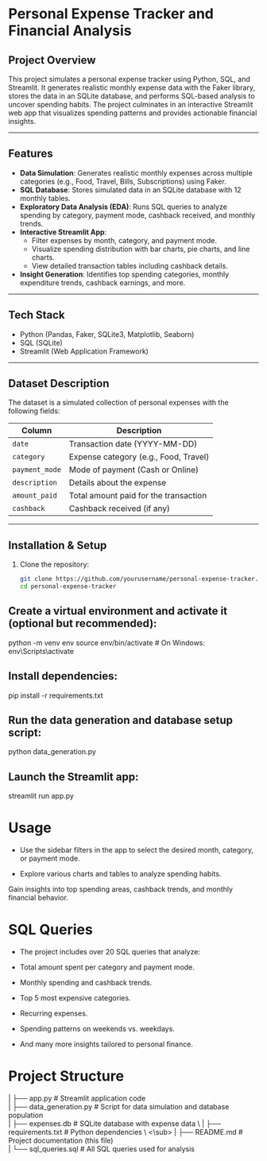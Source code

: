 # Personal Expense Tracker and Financial Analysis

## Project Overview

This project simulates a personal expense tracker using Python, SQL, and Streamlit. It generates realistic monthly expense data with the Faker library, stores the data in an SQLite database, and performs SQL-based analysis to uncover spending habits. The project culminates in an interactive Streamlit web app that visualizes spending patterns and provides actionable financial insights.

---

## Features

- **Data Simulation**: Generates realistic monthly expenses across multiple categories (e.g., Food, Travel, Bills, Subscriptions) using Faker.
- **SQL Database**: Stores simulated data in an SQLite database with 12 monthly tables.
- **Exploratory Data Analysis (EDA)**: Runs SQL queries to analyze spending by category, payment mode, cashback received, and monthly trends.
- **Interactive Streamlit App**:
  - Filter expenses by month, category, and payment mode.
  - Visualize spending distribution with bar charts, pie charts, and line charts.
  - View detailed transaction tables including cashback details.
- **Insight Generation**: Identifies top spending categories, monthly expenditure trends, cashback earnings, and more.

---

## Tech Stack

- Python (Pandas, Faker, SQLite3, Matplotlib, Seaborn)
- SQL (SQLite)
- Streamlit (Web Application Framework)

---

## Dataset Description

The dataset is a simulated collection of personal expenses with the following fields:

| Column       | Description                                |
|--------------|--------------------------------------------|
| `date`       | Transaction date (YYYY-MM-DD)              |
| `category`   | Expense category (e.g., Food, Travel)      |
| `payment_mode` | Mode of payment (Cash or Online)           |
| `description`| Details about the expense                   |
| `amount_paid`| Total amount paid for the transaction      |
| `cashback`   | Cashback received (if any)                  |

---

## Installation & Setup

1. Clone the repository:
   ```bash
   git clone https://github.com/yourusername/personal-expense-tracker.git
   cd personal-expense-tracker
## Create a virtual environment and activate it (optional but recommended):

python -m venv env
source env/bin/activate  # On Windows: env\Scripts\activate

## Install dependencies:
pip install -r requirements.txt

## Run the data generation and database setup script:

python data_generation.py

## Launch the Streamlit app:

streamlit run app.py
# Usage
- Use the sidebar filters in the app to select the desired month, category, or payment mode.

- Explore various charts and tables to analyze spending habits.

Gain insights into top spending areas, cashback trends, and monthly financial behavior.

# SQL Queries
- The project includes over 20 SQL queries that analyze:

- Total amount spent per category and payment mode.

- Monthly spending and cashback trends.

- Top 5 most expensive categories.

- Recurring expenses.

- Spending patterns on weekends vs. weekdays.

- And many more insights tailored to personal finance.

# Project Structure
| ├── app.py                   # Streamlit application code \
| ├── data_generation.py       # Script for data simulation and database population \
| ├── expenses.db              # SQLite database with expense data \ 
| ├── requirements.txt         # Python dependencies \ <\sub>
| ├── README.md                # Project documentation (this file) \
| └── sql_queries.sql          # All SQL queries used for analysis 


